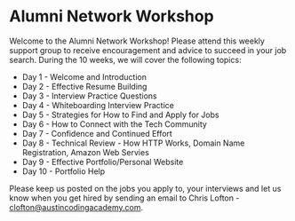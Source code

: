 # Alumni Network Workshop

Welcome to the Alumni Network Workshop! Please attend this weekly support group to receive encouragement and advice to succeed in your job search. During the 10 weeks, we will cover the following topics:

* Day 1 - Welcome and Introduction
* Day 2 - Effective Resume Building
* Day 3 - Interview Practice Questions
* Day 4 - Whiteboarding Interview Practice
* Day 5 - Strategies for How to Find and Apply for Jobs
* Day 6 - How to Connect with the Tech Community
* Day 7 - Confidence and Continued Effort
* Day 8 - Technical Review - How HTTP Works, Domain Name Registration, Amazon Web Servies
* Day 9 - Effective Portfolio/Personal Website
* Day 10 - Portfolio Help

Please keep us posted on the jobs you apply to, your interviews and let us know when you get hired by sending an email to Chris Lofton - clofton@austincodingacademy.com.